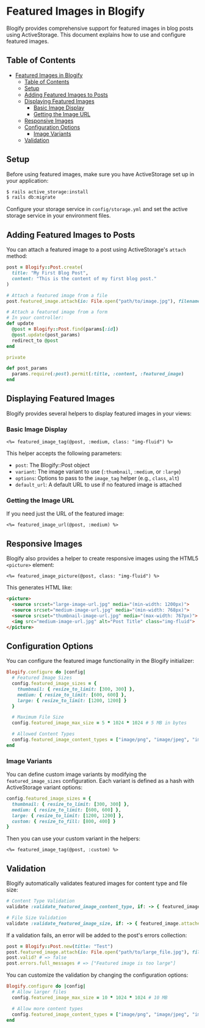 # Featured Images in Blogify

Blogify provides comprehensive support for featured images in blog posts using ActiveStorage. This document explains how to use and configure featured images.

## Table of Contents

- [Featured Images in Blogify](#featured-images-in-blogify)
  - [Table of Contents](#table-of-contents)
  - [Setup](#setup)
  - [Adding Featured Images to Posts](#adding-featured-images-to-posts)
  - [Displaying Featured Images](#displaying-featured-images)
    - [Basic Image Display](#basic-image-display)
    - [Getting the Image URL](#getting-the-image-url)
  - [Responsive Images](#responsive-images)
  - [Configuration Options](#configuration-options)
    - [Image Variants](#image-variants)
  - [Validation](#validation)

## Setup

Before using featured images, make sure you have ActiveStorage set up in your application:

```bash
$ rails active_storage:install
$ rails db:migrate
```

Configure your storage service in `config/storage.yml` and set the active storage service in your environment files.

## Adding Featured Images to Posts

You can attach a featured image to a post using ActiveStorage's `attach` method:

```ruby
post = Blogify::Post.create(
  title: "My First Blog Post",
  content: "This is the content of my first blog post."
)

# Attach a featured image from a file
post.featured_image.attach(io: File.open("path/to/image.jpg"), filename: "image.jpg")

# Attach a featured image from a form
# In your controller:
def update
  @post = Blogify::Post.find(params[:id])
  @post.update(post_params)
  redirect_to @post
end

private

def post_params
  params.require(:post).permit(:title, :content, :featured_image)
end
```

## Displaying Featured Images

Blogify provides several helpers to display featured images in your views:

### Basic Image Display

```erb
<%= featured_image_tag(@post, :medium, class: "img-fluid") %>
```

This helper accepts the following parameters:

- `post`: The Blogify::Post object
- `variant`: The image variant to use (`:thumbnail`, `:medium`, or `:large`)
- `options`: Options to pass to the `image_tag` helper (e.g., `class`, `alt`)
- `default_url`: A default URL to use if no featured image is attached

### Getting the Image URL

If you need just the URL of the featured image:

```erb
<%= featured_image_url(@post, :medium) %>
```

## Responsive Images

Blogify also provides a helper to create responsive images using the HTML5 `<picture>` element:

```erb
<%= featured_image_picture(@post, class: "img-fluid") %>
```

This generates HTML like:

```html
<picture>
  <source srcset="large-image-url.jpg" media="(min-width: 1200px)">
  <source srcset="medium-image-url.jpg" media="(min-width: 768px)">
  <source srcset="thumbnail-image-url.jpg" media="(max-width: 767px)">
  <img src="medium-image-url.jpg" alt="Post Title" class="img-fluid">
</picture>
```

## Configuration Options

You can configure the featured image functionality in the Blogify initializer:

```ruby
Blogify.configure do |config|
  # Featured Image Sizes
  config.featured_image_sizes = {
    thumbnail: { resize_to_limit: [300, 300] },
    medium: { resize_to_limit: [600, 600] },
    large: { resize_to_limit: [1200, 1200] }
  }

  # Maximum File Size
  config.featured_image_max_size = 5 * 1024 * 1024 # 5 MB in bytes

  # Allowed Content Types
  config.featured_image_content_types = ["image/png", "image/jpeg", "image/jpg", "image/gif", "image/webp"]
end
```

### Image Variants

You can define custom image variants by modifying the `featured_image_sizes` configuration. Each variant is defined as a hash with ActiveStorage variant options:

```ruby
config.featured_image_sizes = {
  thumbnail: { resize_to_limit: [300, 300] },
  medium: { resize_to_limit: [600, 600] },
  large: { resize_to_limit: [1200, 1200] },
  custom: { resize_to_fill: [800, 400] }
}
```

Then you can use your custom variant in the helpers:

```erb
<%= featured_image_tag(@post, :custom) %>
```

## Validation

Blogify automatically validates featured images for content type and file size:

```ruby
# Content Type Validation
validate :validate_featured_image_content_type, if: -> { featured_image.attached? }

# File Size Validation
validate :validate_featured_image_size, if: -> { featured_image.attached? }
```

If a validation fails, an error will be added to the post's errors collection:

```ruby
post = Blogify::Post.new(title: "Test")
post.featured_image.attach(io: File.open("path/to/large_file.jpg"), filename: "large_file.jpg")
post.valid? # => false
post.errors.full_messages # => ["Featured image is too large"]
```

You can customize the validation by changing the configuration options:

```ruby
Blogify.configure do |config|
  # Allow larger files
  config.featured_image_max_size = 10 * 1024 * 1024 # 10 MB

  # Allow more content types
  config.featured_image_content_types = ["image/png", "image/jpeg", "image/jpg", "image/gif", "image/webp", "image/svg+xml"]
end
```
